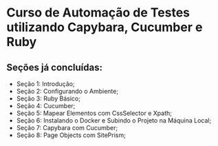 # Curso de Automação de Testes utilizando Capybara, Cucumber e Ruby

## Seções já concluídas:

* Seção 1: Introdução;
* Seção 2: Configurando o Ambiente;
* Seção 3: Ruby Básico;
* Seção 4: Cucumber;
* Seção 5: Mapear Elementos com CssSelector e Xpath;
* Seção 6: Instalando o Docker e Subindo o Projeto na Máquina Local;
* Seção 7: Capybara com Cucumber;
* Seção 8: Page Objects com SitePrism;
